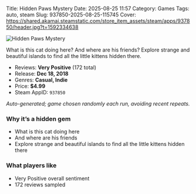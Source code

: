 Title: Hidden Paws Mystery
Date: 2025-08-25 11:57
Category: Games
Tags: auto, steam
Slug: 937850-2025-08-25-115745
Cover: https://shared.akamai.steamstatic.com/store_item_assets/steam/apps/937850/header.jpg?t=1592334638

![Hidden Paws Mystery](https://shared.akamai.steamstatic.com/store_item_assets/steam/apps/937850/header.jpg?t=1592334638)

What is this cat doing here? And where are his friends? Explore strange and beautiful islands to find all the little kittens hidden there.

- Reviews: **Very Positive** (172 total)
- Release: **Dec 18, 2018**
- Genres: **Casual, Indie**
- Price: **$4.99**
- Steam AppID: `937850`

*Auto-generated; game chosen randomly each run, avoiding recent repeats.*

### Why it’s a hidden gem
- What is this cat doing here
- And where are his friends
- Explore strange and beautiful islands to find all the little kittens hidden there


### What players like
- Very Positive overall sentiment
- 172 reviews sampled

